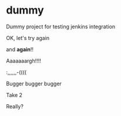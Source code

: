 # dummy
Dummy project for testing jenkins integration

OK, let's try again

and **again**!!

Aaaaaaargh!!!!

:,,,,,,-((((

Bugger bugger bugger

Take 2

Really?
